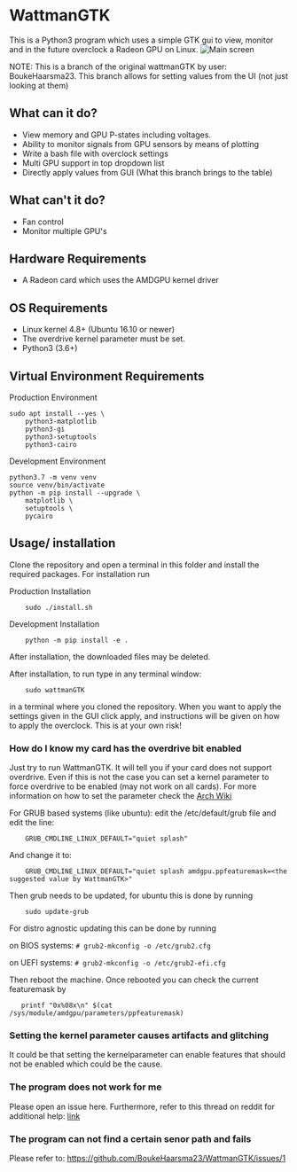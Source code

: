 # WattmanGTK
This is a Python3 program which uses a simple GTK gui to view, monitor and in the future overclock a Radeon GPU on Linux. 
![Main screen](https://i.imgur.com/ahrQrEO.png)

NOTE: This is a branch of the original wattmanGTK by user: BoukeHaarsma23. This branch allows for setting values from the UI (not just looking at them)
## What can it do?
 * View memory and GPU P-states including voltages.
 * Ability to monitor signals from GPU sensors by means of plotting
 * Write a bash file with overclock settings
 * Multi GPU support in top dropdown list
 * Directly apply values from GUI (What this branch brings to the table)
## What can't it do? 
 * Fan control
 * Monitor multiple GPU's

## Hardware Requirements

* A Radeon card which uses the AMDGPU kernel driver

## OS Requirements

* Linux kernel 4.8+ (Ubuntu 16.10 or newer)
* The overdrive kernel parameter must be set.
* Python3 (3.6+)

## Virtual Environment Requirements

Production Environment

    sudo apt install --yes \
        python3-matplotlib
        python3-gi
        python3-setuptools
        python3-cairo

Development Environment

    python3.7 -m venv venv
    source venv/bin/activate
    python -m pip install --upgrade \
        matplotlib \
        setuptools \
        pycairo

## Usage/ installation

Clone the repository and open a terminal in this folder and install the required packages. For installation run

Production Installation

```
    sudo ./install.sh
```

Development Installation

```
    python -m pip install -e .
```


After installation, the downloaded files may be deleted.


After installation, to run type in any terminal window:

```
    sudo wattmanGTK
```



in a terminal where you cloned the repository. 
When you want to apply the settings given in the GUI click apply, and instructions will be given on how to apply the overclock. This is at your own risk!

### How do I know my card has the overdrive bit enabled
 Just try to run WattmanGTK. It will tell you if your card does not 
 support overdrive. Even if this is not the case you can set a kernel 
 parameter to force overdrive to be enabled (may not work on all cards).
 For more information on how to set the parameter check the [Arch Wiki](https://wiki.archlinux.org/index.php/kernel_parameters)

 For GRUB based systems (like ubuntu): edit the /etc/default/grub file and edit the line:
```
    GRUB_CMDLINE_LINUX_DEFAULT="quiet splash"
```
And change it to:
```
    GRUB_CMDLINE_LINUX_DEFAULT="quiet splash amdgpu.ppfeaturemask=<the suggested value by WattmanGTK>"
```
Then grub needs to be updated, for ubuntu this is done by running
```
    sudo update-grub
```
For distro agnostic updating this can be done by running

on BIOS systems: ```# grub2-mkconfig -o /etc/grub2.cfg```

on UEFI systems: ```# grub2-mkconfig -o /etc/grub2-efi.cfg```

Then reboot the machine. Once rebooted you can check the current featuremask by 
```
   printf "0x%08x\n" $(cat /sys/module/amdgpu/parameters/ppfeaturemask)
```
 ### Setting the kernel parameter causes artifacts and glitching
 It could be that setting the kernelparameter can enable features that 
 should not be enabled which could be the cause.
 ### The program does not work for me
 Please open an issue here. Furthermore, refer to this thread on reddit for additional help: [link](https://www.reddit.com/r/linux/comments/9tnijg/a_gtk_wattman_like_gui_for_amd_radeon_users/)
 
 ### The program can not find a certain senor path and fails
Please refer to: https://github.com/BoukeHaarsma23/WattmanGTK/issues/1

